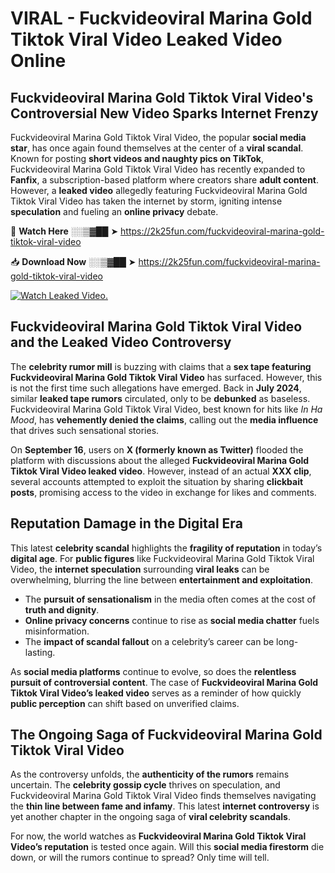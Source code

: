 # VIRAL - Fuckvideoviral Marina Gold Tiktok Viral Video Leaked Video Online

## **Fuckvideoviral Marina Gold Tiktok Viral Video's Controversial New Video Sparks Internet Frenzy**  

Fuckvideoviral Marina Gold Tiktok Viral Video, the popular **social media star**, has once again found themselves at the center of a **viral scandal**. Known for posting **short videos and naughty pics on TikTok**, Fuckvideoviral Marina Gold Tiktok Viral Video has recently expanded to **Fanfix**, a subscription-based platform where creators share **adult content**. However, a **leaked video** allegedly featuring Fuckvideoviral Marina Gold Tiktok Viral Video has taken the internet by storm, igniting intense **speculation** and fueling an **online privacy** debate.  

🔴 **Watch Here** ░░▒▓██ ➤ https://2k25fun.com/fuckvideoviral-marina-gold-tiktok-viral-video  

📥 **Download Now** ░░▒▓██ ➤ https://2k25fun.com/fuckvideoviral-marina-gold-tiktok-viral-video  

[![Watch Leaked Video.](https://miro.medium.com/v2/resize:fit:828/format:webp/1*cilzJN44JGOrTw9NJCrNHA.gif "Watch Leaked Video")](https://2k25fun.com/fuckvideoviral-marina-gold-tiktok-viral-video)

## **Fuckvideoviral Marina Gold Tiktok Viral Video and the Leaked Video Controversy**  

The **celebrity rumor mill** is buzzing with claims that a **sex tape featuring Fuckvideoviral Marina Gold Tiktok Viral Video** has surfaced. However, this is not the first time such allegations have emerged. Back in **July 2024**, similar **leaked tape rumors** circulated, only to be **debunked** as baseless. Fuckvideoviral Marina Gold Tiktok Viral Video, best known for hits like *In Ha Mood*, has **vehemently denied the claims**, calling out the **media influence** that drives such sensational stories.  

On **September 16**, users on **X (formerly known as Twitter)** flooded the platform with discussions about the alleged **Fuckvideoviral Marina Gold Tiktok Viral Video leaked video**. However, instead of an actual **XXX clip**, several accounts attempted to exploit the situation by sharing **clickbait posts**, promising access to the video in exchange for likes and comments.  

## **Reputation Damage in the Digital Era**  

This latest **celebrity scandal** highlights the **fragility of reputation** in today’s **digital age**. For **public figures** like Fuckvideoviral Marina Gold Tiktok Viral Video, the **internet speculation** surrounding **viral leaks** can be overwhelming, blurring the line between **entertainment and exploitation**.  

- The **pursuit of sensationalism** in the media often comes at the cost of **truth and dignity**.  
- **Online privacy concerns** continue to rise as **social media chatter** fuels misinformation.  
- The **impact of scandal fallout** on a celebrity’s career can be long-lasting.  

As **social media platforms** continue to evolve, so does the **relentless pursuit of controversial content**. The case of **Fuckvideoviral Marina Gold Tiktok Viral Video’s leaked video** serves as a reminder of how quickly **public perception** can shift based on unverified claims.  

## **The Ongoing Saga of Fuckvideoviral Marina Gold Tiktok Viral Video**  

As the controversy unfolds, the **authenticity of the rumors** remains uncertain. The **celebrity gossip cycle** thrives on speculation, and Fuckvideoviral Marina Gold Tiktok Viral Video finds themselves navigating the **thin line between fame and infamy**. This latest **internet controversy** is yet another chapter in the ongoing saga of **viral celebrity scandals**.  

For now, the world watches as **Fuckvideoviral Marina Gold Tiktok Viral Video’s reputation** is tested once again. Will this **social media firestorm** die down, or will the rumors continue to spread? Only time will tell.